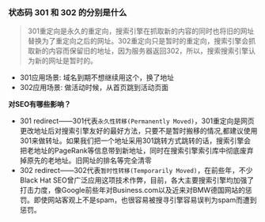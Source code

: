 ### 状态码 301 和 302 的分别是什么

> 301重定向是永久的重定向，搜索引擎在抓取新的内容的同时也将旧的网址替换为了重定向之后的网址。302重定向只是暂时的重定向，搜索引擎会抓取新的内容而保留旧的地址，因为服务器返回302，所以，搜索搜索引擎认为新的网址是暂时的。

- 301应用场景: 域名到期不想继续用这个，换了地址
- 302应用场景: 做活动时候，从首页跳到活动页面

**对SEO有哪些影响？**

- 301 redirect——301代表`永久性转移(Permanently Moved)`，301重定向是网页更改地址后对搜索引擎友好的最好方法，只要不是暂时搬移的情况,都建议使用301来做转址。如果我们把一个地址采用301跳转方式跳转的话，搜索引擎会把老地址的PageRank等信息带到新地址，同时在搜索引擎索引库中彻底废弃掉原先的老地址。旧网址的排名等完全清零
- 302 redirect——302代表`暂时性转移(Temporarily Moved)`，在前些年，不少Black Hat SEO曾广泛应用这项技术作弊，目前，各大主要搜索引擎均加强了打击力度，像Google前些年对Business.com以及近来对BMW德国网站的惩罚。即使网站客观上不是spam，也很容易被搜寻引擎容易误判为spam而遭到惩罚。
